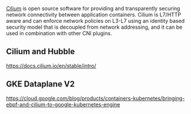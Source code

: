 [Cilium](https://github.com/cilium/cilium) is open source software for providing and transparently securing network connectivity between application containers. Cilium is L7/HTTP aware and can enforce network policies on L3-L7 using an identity based security model that is decoupled from network addressing, and it can be used in combination with other CNI plugins.

## Cilium and Hubble

https://docs.cilium.io/en/stable/intro/

## GKE Dataplane V2


https://cloud.google.com/blog/products/containers-kubernetes/bringing-ebpf-and-cilium-to-google-kubernetes-engine
